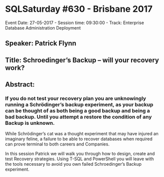 # SQLSaturday #630 - Brisbane 2017
Event Date: 27-05-2017 - Session time: 09:30:00 - Track: Enterprise Database Administration  Deployment
## Speaker: Patrick Flynn
## Title: Schroedinger’s Backup – will your recovery work?
## Abstract:
### If you do not test your recovery plan you are unknowingly running a Schrödinger’s backup experiment, as your backup can be thought of as both being a good backup and being a bad backup. Until you attempt a restore the condition of any Backup is unknown.

While Schrödinger’s  cat was a thought experiment that may have injured an imaginary feline, a failure to be able to recover databases when required can prove  terminal to both careers   and Companies.

In this session Patrick we will walk you through how to design,  create and test Recovery strategies. Using T-SQL and PowerShell you will leave with the tools necessary to avoid you own failed Schroedinger’s Backup experiment.
